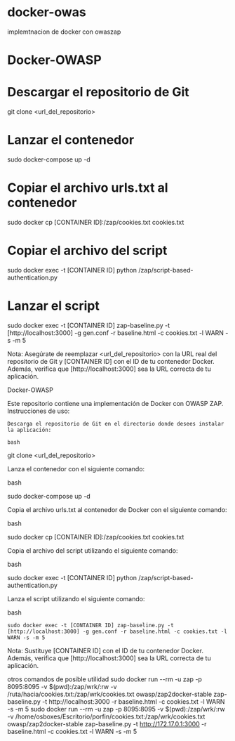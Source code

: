 # docker-owas
implemtnacion de docker con owaszap

# Docker-OWASP

# Descargar el repositorio de Git
git clone <url_del_repositorio>

# Lanzar el contenedor
sudo docker-compose up -d

# Copiar el archivo urls.txt al contenedor
sudo docker cp [CONTAINER ID]:/zap/cookies.txt cookies.txt

# Copiar el archivo del script
sudo docker exec -t [CONTAINER ID] python /zap/script-based-authentication.py

# Lanzar el script
sudo docker exec -t [CONTAINER ID] zap-baseline.py -t [http://localhost:3000] -g gen.conf -r baseline.html -c cookies.txt -l WARN -s -m 5

Nota: Asegúrate de reemplazar <url_del_repositorio> con la URL real del repositorio de Git y [CONTAINER ID] con el ID de tu contenedor Docker. Además, verifica que [http://localhost:3000] sea la URL correcta de tu aplicación.






Docker-OWASP

Este repositorio contiene una implementación de Docker con OWASP ZAP.
Instrucciones de uso:

    Descarga el repositorio de Git en el directorio donde desees instalar la aplicación:

    bash

git clone <url_del_repositorio>

Lanza el contenedor con el siguiente comando:

bash

sudo docker-compose up -d

Copia el archivo urls.txt al contenedor de Docker con el siguiente comando:

bash

sudo docker cp [CONTAINER ID]:/zap/cookies.txt cookies.txt

Copia el archivo del script utilizando el siguiente comando:

bash

sudo docker exec -t [CONTAINER ID] python /zap/script-based-authentication.py

Lanza el script utilizando el siguiente comando:

bash

    sudo docker exec -t [CONTAINER ID] zap-baseline.py -t [http://localhost:3000] -g gen.conf -r baseline.html -c cookies.txt -l WARN -s -m 5

Nota: Sustituye [CONTAINER ID] con el ID de tu contenedor Docker. Además, verifica que [http://localhost:3000] sea la URL correcta de tu aplicación.


otros comandos de posible utilidad 
sudo docker run --rm -u zap -p 8095:8095 -v $(pwd):/zap/wrk/:rw -v /ruta/hacia/cookies.txt:/zap/wrk/cookies.txt owasp/zap2docker-stable zap-baseline.py -t http://localhost:3000 -r baseline.html -c cookies.txt -l WARN -s -m 5
sudo docker run --rm -u zap -p 8095:8095 -v $(pwd):/zap/wrk/:rw -v /home/osboxes/Escritorio/porfin/cookies.txt:/zap/wrk/cookies.txt owasp/zap2docker-stable zap-baseline.py -t http://172.17.0.1:3000 -r baseline.html -c cookies.txt -l WARN -s -m 5
